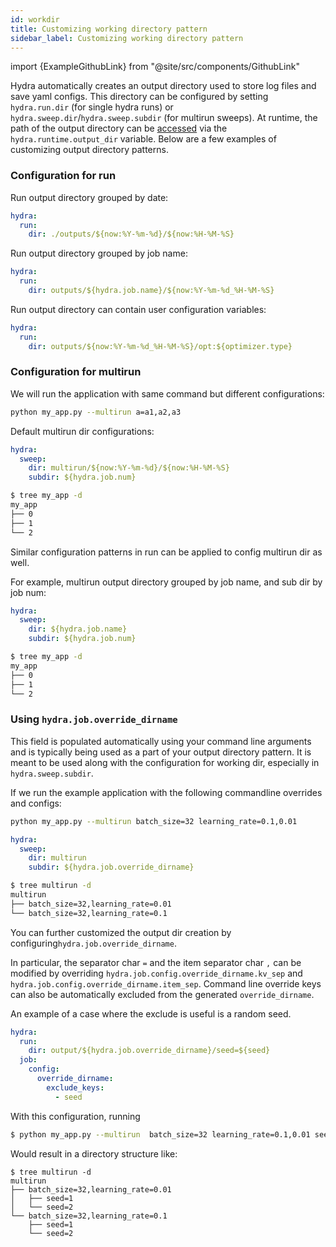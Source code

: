 ```yaml
---
id: workdir
title: Customizing working directory pattern
sidebar_label: Customizing working directory pattern
---
```


import {ExampleGithubLink} from "@site/src/components/GithubLink"

<ExampleGithubLink text="Example application" to="examples/configure_hydra/workdir"/>

Hydra automatically creates an output directory used to store log files and
save yaml configs. This directory can be configured by setting `hydra.run.dir`
(for single hydra runs) or `hydra.sweep.dir`/`hydra.sweep.subdir` (for multirun
sweeps). At runtime, the path of the output directory can be
[accessed](Intro.md#accessing-the-hydra-config) via the `hydra.runtime.output_dir` variable.
Below are a few examples of customizing output directory patterns.

### Configuration for run

Run output directory grouped by date:
```yaml
hydra:
  run:
    dir: ./outputs/${now:%Y-%m-%d}/${now:%H-%M-%S}
```

Run output directory grouped by job name:
```yaml
hydra:
  run:
    dir: outputs/${hydra.job.name}/${now:%Y-%m-%d_%H-%M-%S}
```

Run output directory can contain user configuration variables:
```yaml
hydra:
  run:
    dir: outputs/${now:%Y-%m-%d_%H-%M-%S}/opt:${optimizer.type}
```

### Configuration for multirun
We will run the application with same command but different configurations:

```bash
python my_app.py --multirun a=a1,a2,a3 
```


Default multirun dir configurations:
<div className="row">
<div className="col col--8">

```yaml title="config.yaml"
hydra:
  sweep:
    dir: multirun/${now:%Y-%m-%d}/${now:%H-%M-%S}
    subdir: ${hydra.job.num}

```
</div>
<div className="col  col--4">

```bash title="workding dir created"
$ tree my_app -d
my_app
├── 0
├── 1
└── 2
```
</div>
</div>


Similar configuration patterns in run can be applied to config multirun dir as well.

For example, multirun output directory grouped by job name, and sub dir by job num:
<div className="row">
<div className="col col--6">

```yaml title="config.yaml"
hydra:
  sweep:
    dir: ${hydra.job.name}
    subdir: ${hydra.job.num}

```
</div>
<div className="col  col--6">

```bash title="workding dir created"
$ tree my_app -d
my_app
├── 0
├── 1
└── 2
```
</div>
</div>


### Using `hydra.job.override_dirname`

<ExampleGithubLink text="Example application" to="examples/configure_hydra/job_override_dirname"/>

This field is populated automatically using your command line arguments and is typically being used as a part of your 
output directory pattern. It is meant to be used along with the configuration for working dir, especially
in `hydra.sweep.subdir`.

If we run the example application with the following commandline overrides and configs:

```bash
python my_app.py --multirun batch_size=32 learning_rate=0.1,0.01
```


<div className="row">
<div className="col col--6">

```yaml title="config.yaml"
hydra:
  sweep:
    dir: multirun
    subdir: ${hydra.job.override_dirname}
```
</div>
<div className="col  col--6">

```bash title="working dir created"
$ tree multirun -d
multirun
├── batch_size=32,learning_rate=0.01
└── batch_size=32,learning_rate=0.1
```
</div>
</div>

You can further customized the output dir creation by configuring`hydra.job.override_dirname`.

In particular, the separator char `=` and the item separator char `,` can be modified by overriding 
`hydra.job.config.override_dirname.kv_sep` and `hydra.job.config.override_dirname.item_sep`.
Command line override keys can also be automatically excluded from the generated `override_dirname`.

An example of a case where the exclude is useful is a random seed.

```yaml
hydra:
  run:
    dir: output/${hydra.job.override_dirname}/seed=${seed}
  job:
    config:
      override_dirname:
        exclude_keys:
          - seed
```
With this configuration, running
```bash
$ python my_app.py --multirun  batch_size=32 learning_rate=0.1,0.01 seed=1,2
```

Would result in a directory structure like:
```
$ tree multirun -d
multirun
├── batch_size=32,learning_rate=0.01
│   ├── seed=1
│   └── seed=2
└── batch_size=32,learning_rate=0.1
    ├── seed=1
    └── seed=2
```

